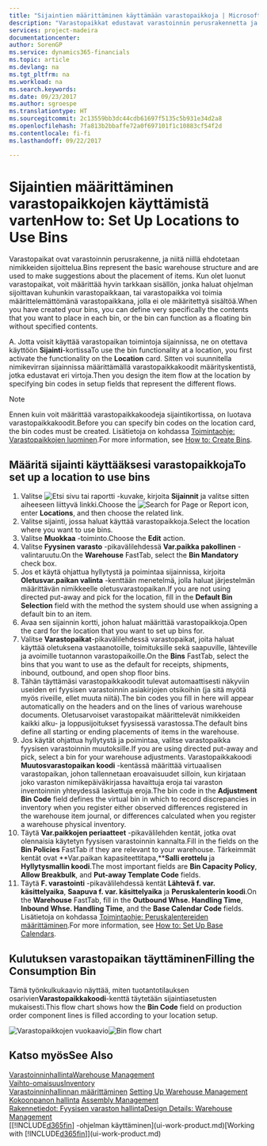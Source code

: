 ```yaml
---
title: "Sijaintien määrittäminen käyttämään varastopaikkoja | Microsoft Docs"
description: "Varastopaikkat edustavat varastoinnin perusrakennetta ja niitä käytetään ehdotusten tekemiseksi nimikkeiden sijoittelusta. Kun olet luonut varastopaikat, voit määrittää hyvin tarkkaan sisällön, jonka haluat ohjelman sijoittavan kuhunkin varastopaikkaan, tai varastopaikka voi toimia määrittelemättömänä varastopaikkana, jolla ei ole määritettyä sisältöä."
services: project-madeira
documentationcenter: 
author: SorenGP
ms.service: dynamics365-financials
ms.topic: article
ms.devlang: na
ms.tgt_pltfrm: na
ms.workload: na
ms.search.keywords: 
ms.date: 09/23/2017
ms.author: sgroespe
ms.translationtype: HT
ms.sourcegitcommit: 2c13559bb3dc44cdb61697f5135c5b931e34d2a8
ms.openlocfilehash: 7fa813b2bbaffe72a0f697101f1c10883cf54f2d
ms.contentlocale: fi-fi
ms.lasthandoff: 09/22/2017

---
```

# <a name="how-to-set-up-locations-to-use-bins"></a><span data-ttu-id="40f75-104">Sijaintien määrittäminen varastopaikkojen käyttämistä varten</span><span class="sxs-lookup"><span data-stu-id="40f75-104">How to: Set Up Locations to Use Bins</span></span>
<span data-ttu-id="40f75-105">Varastopaikat ovat varastoinnin perusrakenne, ja niitä niillä ehdotetaan nimikkeiden sijoittelua.</span><span class="sxs-lookup"><span data-stu-id="40f75-105">Bins represent the basic warehouse structure and are used to make suggestions about the placement of items.</span></span> <span data-ttu-id="40f75-106">Kun olet luonut varastopaikat, voit määrittää hyvin tarkkaan sisällön, jonka haluat ohjelman sijoittavan kuhunkin varastopaikkaan, tai varastopaikka voi toimia määrittelemättömänä varastopaikkana, jolla ei ole määritettyä sisältöä.</span><span class="sxs-lookup"><span data-stu-id="40f75-106">When you have created your bins, you can define very specifically the contents that you want to place in each bin, or the bin can function as a floating bin without specified contents.</span></span>  

<span data-ttu-id="40f75-107">A. Jotta voisit käyttää varastopaikan toimintoja sijainnissa, ne on otettava käyttöön **Sijainti**-kortissa</span><span class="sxs-lookup"><span data-stu-id="40f75-107">To use the bin functionality at a location, you first activate the functionality on the **Location** card.</span></span> <span data-ttu-id="40f75-108">Sitten voi suunnitella nimikevirran sijainnissa määrittämällä varastopaikkakoodit määrityskentistä, jotka edustavat eri virtoja.</span><span class="sxs-lookup"><span data-stu-id="40f75-108">Then you design the item flow at the location by specifying bin codes in setup fields that represent the different flows.</span></span>  

> [!NOTE]  
>  <span data-ttu-id="40f75-109">Ennen kuin voit määrittää varastopaikkakoodeja sijaintikortissa, on luotava varastopaikkakoodit.</span><span class="sxs-lookup"><span data-stu-id="40f75-109">Before you can specify bin codes on the location card, the bin codes must be created.</span></span> <span data-ttu-id="40f75-110">Lisätietoja on kohdassa [Toimintaohje: Varastopaikkojen luominen](warehouse-how-to-create-individual-bins.md).</span><span class="sxs-lookup"><span data-stu-id="40f75-110">For more information, see [How to: Create Bins](warehouse-how-to-create-individual-bins.md).</span></span>  

## <a name="to-set-up-a-location-to-use-bins"></a><span data-ttu-id="40f75-111">Määritä sijainti käyttääksesi varastopaikkoja</span><span class="sxs-lookup"><span data-stu-id="40f75-111">To set up a location to use bins</span></span>  
1.  <span data-ttu-id="40f75-112">Valitse ![Etsi sivu tai raportti](media/ui-search/search_small.png "Etsi sivu tai raportti -kuvake") -kuvake, kirjoita **Sijainnit** ja valitse sitten aiheeseen liittyvä linkki.</span><span class="sxs-lookup"><span data-stu-id="40f75-112">Choose the ![Search for Page or Report](media/ui-search/search_small.png "Search for Page or Report icon") icon, enter **Locations**, and then choose the related link.</span></span>  
2.  <span data-ttu-id="40f75-113">Valitse sijainti, jossa haluat käyttää varastopaikkoja.</span><span class="sxs-lookup"><span data-stu-id="40f75-113">Select the location where you want to use bins.</span></span>  
3.  <span data-ttu-id="40f75-114">Valitse **Muokkaa** -toiminto.</span><span class="sxs-lookup"><span data-stu-id="40f75-114">Choose the **Edit** action.</span></span>  
4.  <span data-ttu-id="40f75-115">Valitse **Fyysinen varasto** -pikavälilehdessä **Var.paikka pakollinen** -valintaruutu.</span><span class="sxs-lookup"><span data-stu-id="40f75-115">On the **Warehouse** FastTab, select the **Bin Mandatory** check box.</span></span>  
5.  <span data-ttu-id="40f75-116">Jos et käytä ohjattua hyllytystä ja poimintaa sijainnissa, kirjoita **Oletusvar.paikan valinta** -kenttään menetelmä, jolla haluat järjestelmän määrittävän nimikkeelle oletusvarastopaikan.</span><span class="sxs-lookup"><span data-stu-id="40f75-116">If you are not using directed put-away and pick for the location, fill in the **Default Bin Selection** field with the method the system should use when assigning a default bin to an item.</span></span>  
6.  <span data-ttu-id="40f75-117">Avaa sen sijainnin kortti, johon haluat määrittää varastopaikkoja.</span><span class="sxs-lookup"><span data-stu-id="40f75-117">Open the card for the location that you want to set up bins for.</span></span>
7.  <span data-ttu-id="40f75-118">Valitse **Varastopaikat**-pikavälilehdessä varastopaikat, joita haluat käyttää oletuksena vastaanotoille, toimituksille sekä saapuville, lähteville ja avoimille tuotannon varastopaikoille.</span><span class="sxs-lookup"><span data-stu-id="40f75-118">On the **Bins** FastTab, select the bins that you want to use as the default for receipts, shipments, inbound, outbound, and open shop floor bins.</span></span>  
8.  <span data-ttu-id="40f75-119">Tähän täyttämäsi varastopaikkakoodit tulevat automaattisesti näkyviin useiden eri fyysisen varastoinnin asiakirjojen otsikoihin (ja sitä myötä myös riveille, ellet muuta niitä).</span><span class="sxs-lookup"><span data-stu-id="40f75-119">The bin codes you fill in here will appear automatically on the headers and on the lines of various warehouse documents.</span></span> <span data-ttu-id="40f75-120">Oletusarvoiset varastopaikat määrittelevät nimikkeiden kaikki alku- ja loppusijoitukset fyysisessä varastossa.</span><span class="sxs-lookup"><span data-stu-id="40f75-120">The default bins define all starting or ending placements of items in the warehouse.</span></span>  
9.  <span data-ttu-id="40f75-121">Jos käytät ohjattua hyllytystä ja poimintaa, valitse varastopaikka fyysisen varastoinnin muutoksille.</span><span class="sxs-lookup"><span data-stu-id="40f75-121">If you are using directed put-away and pick, select a bin for your warehouse adjustments.</span></span> <span data-ttu-id="40f75-122">Varastopaikkakoodi **Muutosvarastopaikan koodi** -kentässä määrittää virtuaalisen varastopaikan, johon tallennetaan eroavaisuudet silloin, kun kirjataan joko varaston nimikepäiväkirjassa havaittuja eroja tai varaston inventoinnin yhteydessä laskettuja eroja.</span><span class="sxs-lookup"><span data-stu-id="40f75-122">The bin code in the **Adjustment Bin Code** field defines the virtual bin in which to record discrepancies in inventory when you register either observed differences registered in the warehouse item journal, or differences calculated when you register a warehouse physical inventory.</span></span>  
10. <span data-ttu-id="40f75-123">Täytä **Var.paikkojen periaatteet** -pikavälilehden kentät, jotka ovat olennaisia käytetyn fyysisen varastoinnin kannalta.</span><span class="sxs-lookup"><span data-stu-id="40f75-123">Fill in the fields on the **Bin Policies** FastTab if they are relevant to your warehouse.</span></span> <span data-ttu-id="40f75-124">Tärkeimmät kentät ovat **Var.paikan kapasiteettitapa,****Salli erottelu** ja **Hyllytysmallin koodi**.</span><span class="sxs-lookup"><span data-stu-id="40f75-124">The most important fields are **Bin Capacity Policy**, **Allow Breakbulk**, and **Put-away Template Code** fields.</span></span>  
11. <span data-ttu-id="40f75-125">Täytä **F. varastointi** -pikavälilehdessä kentät **Lähtevä f. var. käsittelyaika**, **Saapuva f. var. käsittelyaika** ja  **Peruskalenterin koodi**.</span><span class="sxs-lookup"><span data-stu-id="40f75-125">On the **Warehouse** FastTab, fill in the **Outbound Whse. Handling Time**, **Inbound Whse. Handling Time**, and the **Base Calendar Code** fields.</span></span> <span data-ttu-id="40f75-126">Lisätietoja on kohdassa [Toimintaohje: Peruskalentereiden määrittäminen](across-how-to-assign-base-calendars.md).</span><span class="sxs-lookup"><span data-stu-id="40f75-126">For more information, see [How to: Set Up Base Calendars](across-how-to-assign-base-calendars.md).</span></span>

## <a name="filling-the-consumption-bin"></a><span data-ttu-id="40f75-127">Kulutuksen varastopaikan täyttäminen</span><span class="sxs-lookup"><span data-stu-id="40f75-127">Filling the Consumption Bin</span></span>
<span data-ttu-id="40f75-128">Tämä työnkulkukaavio näyttää, miten tuotantotilauksen osarivien**Varastopaikkakoodi**-kenttä täytetään sijaintiasetusten mukaisesti.</span><span class="sxs-lookup"><span data-stu-id="40f75-128">This flow chart shows how the **Bin Code** field on production order component lines is filled according to your location setup.</span></span>

<span data-ttu-id="40f75-129">![Varastopaikkojen vuokaavio](media/binflow.png "BinFlow")</span><span class="sxs-lookup"><span data-stu-id="40f75-129">![Bin flow chart](media/binflow.png "BinFlow")</span></span>  

## <a name="see-also"></a><span data-ttu-id="40f75-130">Katso myös</span><span class="sxs-lookup"><span data-stu-id="40f75-130">See Also</span></span>
[<span data-ttu-id="40f75-131">Varastoinninhallinta</span><span class="sxs-lookup"><span data-stu-id="40f75-131">Warehouse Management</span></span>](warehouse-manage-warehouse.md)  
[<span data-ttu-id="40f75-132">Vaihto-omaisuus</span><span class="sxs-lookup"><span data-stu-id="40f75-132">Inventory</span></span>](inventory-manage-inventory.md)  
<span data-ttu-id="40f75-133">[Varastoinninhallinnan määrittäminen](warehouse-setup-warehouse.md)   </span><span class="sxs-lookup"><span data-stu-id="40f75-133">[Setting Up Warehouse Management](warehouse-setup-warehouse.md)   </span></span>  
<span data-ttu-id="40f75-134">[Kokoonpanon hallinta](assembly-assemble-items.md)  </span><span class="sxs-lookup"><span data-stu-id="40f75-134">[Assembly Management](assembly-assemble-items.md)  </span></span>  
[<span data-ttu-id="40f75-135">Rakennetiedot: Fyysisen varaston hallinta</span><span class="sxs-lookup"><span data-stu-id="40f75-135">Design Details: Warehouse Management</span></span>](design-details-warehouse-management.md)  
<span data-ttu-id="40f75-136">[[!INCLUDE[d365fin](includes/d365fin_md.md)] -ohjelman käyttäminen](ui-work-product.md)</span><span class="sxs-lookup"><span data-stu-id="40f75-136">[Working with [!INCLUDE[d365fin](includes/d365fin_md.md)]](ui-work-product.md)</span></span>

